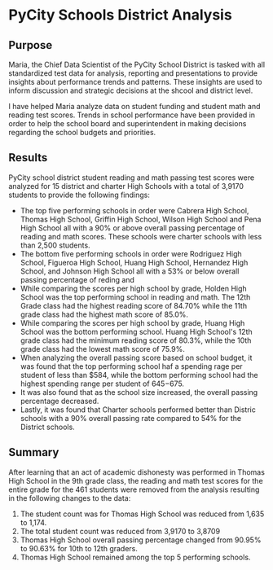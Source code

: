 # PyCity Schools District Analysis

## Purpose
Maria, the Chief Data Scientist of the PyCity School District is tasked with all standardized test data for analysis, reporting and presentations to provide insights about performance trends and patterns. These insights are used to inform discussion and strategic decisions at the shcool and district level.

I have helped Maria analyze data on student funding and student math and reading test scores. Trends in school performance have been provided in order to help the school board and superintendent in making decisions regarding the school budgets and priorities.

## Results

PyCity school district student reading and math passing test scores were analyzed for 15 district and charter High Schools with a total of 3,9170 students to provide the following findings:

* The top five performing schools in order were Cabrera High School, Thomas High School, Griffin High School, Wilson High School and Pena High School all with a 90% or above overall passing percentage of reading and math scores. These schools were charter schools with less than 2,500 students.
* The bottom five performing schools in order were Rodriguez High School, Figueroa High School, Huang High School, Hernandez High School, and Johnson High School all with a 53% or below overall passing percentage of reding and 
* While comparing the scores per high school by grade, Holden High School was the top performing school in reading and math.  The 12th Grade class had the highest reading score of 84.70% while the 11th grade class had the highest math score of 85.0%.
* While comparing the scores per high school by grade, Huang High School was the bottom performing school. Huang High School's 12th grade class had the minimum reading score of 80.3%, while the 10th grade class had the lowest math score of 75.9%.
* When analyzing the overall passing score based on school budget, it was found that the top performing school haf a spending rage per student of less than $584, while the bottom performing school had the highest spending range per student of $645-$675.
* It was also found that as the school size increased, the overall passing percentage decreased.
* Lastly, it was found that Charter schools performed better than Distric schools with a 90% overall passing rate compared to 54% for the District schools.

## Summary
After learning that an act of academic dishonesty was performed in Thomas High School in the 9th grade class, the reading and math test scores for the entire grade for the 461 students were removed from the analysis resulting in the following changes to the data:

1. The student count was for Thomas High School was reduced from 1,635 to 1,174.
2. The total student count was reduced from 3,9170 to 3,8709
3. Thomas High School overall passing percentage changed from 90.95% to 90.63% for 10th to 12th graders.
4. Thomas High School remained among the top 5 performing schools.